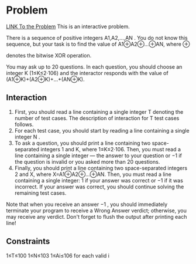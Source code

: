 Problem
=====================================
[LINK To the Problem](https://www.codechef.com/SEPT20A/problems/FINXOR)
This is an interactive problem.

There is a sequence of positive integers A1,A2,…,AN
. You do not know this sequence, but your task is to find the value of A1⊕A2⊕…⊕AN, where ⊕

denotes the bitwise XOR operation.

You may ask up to 20
questions. In each question, you should choose an integer K (1≤K≤2⋅106) and the interactor responds with the value of (A1⊕K)+(A2⊕K)+…+(AN⊕K).

Interaction
-------------------
1. First, you should read a line containing a single integer T denoting the number of test cases. The description of interaction for T
test cases follows.
2. For each test case, you should start by reading a line containing a single integer N
.
3. To ask a question, you should print a line containing two space-separated integers 1
and K, where 1≤K≤2⋅106. Then, you must read a line containing a single integer ― the answer to your question or −1 if the question is invalid or you asked more than 20
questions.
4. Finally, you should print a line containing two space-separated integers 2
and X, where X=A1⊕A2⊕…⊕AN. Then, you must read a line containing a single integer: 1 if your answer was correct or −1 if it was incorrect. If your answer was correct, you should continue solving the remaining test cases.

Note that when you receive an answer −1
, you should immediately terminate your program to receive a Wrong Answer verdict; otherwise, you may receive any verdict. Don't forget to flush the output after printing each line!

Constraints
--------------------------
1≤T≤100
1≤N≤103
1≤Ai≤106
for each valid i
